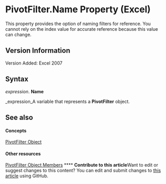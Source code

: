 
# PivotFilter.Name Property (Excel)

This property provides the option of naming filters for reference. You cannot rely on the index value for accurate reference because this value can change.


## Version Information

Version Added: Excel 2007 


## Syntax

 _expression_. **Name**

 _expression_A variable that represents a  **PivotFilter** object.


## See also


#### Concepts


 [PivotFilter Object](70c27dc9-2c19-47d2-307b-808507039d94.md)
#### Other resources


 [PivotFilter Object Members](a1be2481-9d14-cc49-8a1b-187048f0d179.md)
****   **Contribute to this article**Want to edit or suggest changes to this content? You can edit and submit changes to  [this article](https://github.com/jhershey00/VBA_Excel_Test/OpenXMLCon/articles/15261b6e-7432-fa5d-d1a9-d6534fd412b3.md) using GitHub.

